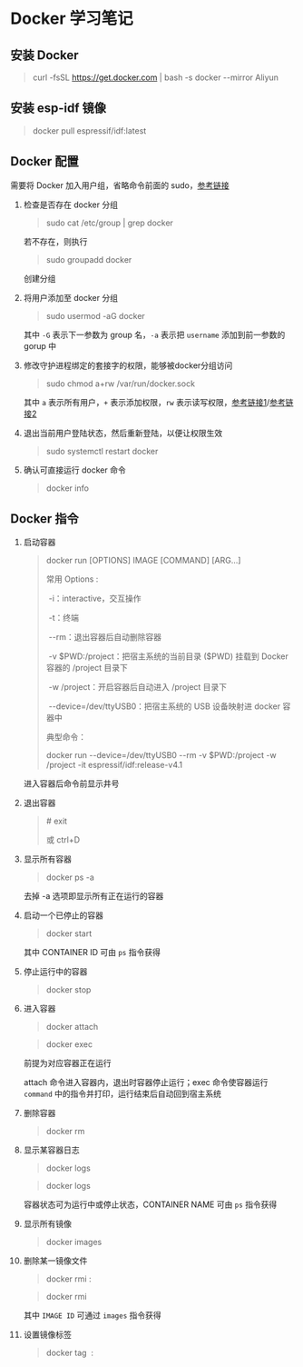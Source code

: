 # Docker 学习笔记

## 安装 Docker

> curl -fsSL https://get.docker.com | bash -s docker --mirror Aliyun

## 安装 esp-idf 镜像

> docker pull espressif/idf:latest

## Docker 配置

需要将 Docker 加入用户组，省略命令前面的 sudo，[参考链接](https://murphypei.github.io/blog/2018/12/docker-add-group)

1. 检查是否存在 docker 分组

   > sudo cat /etc/group | grep docker

   若不存在，则执行

   > sudo groupadd docker 

   创建分组

2. 将用户添加至 docker 分组

   > sudo usermod -aG docker <usrname>

   其中 `-G` 表示下一参数为 group 名，`-a` 表示把 `username` 添加到前一参数的 gorup 中

3. 修改守护进程绑定的套接字的权限，能够被docker分组访问

   > sudo chmod a+rw /var/run/docker.sock

   其中 `a` 表示所有用户，`+` 表示添加权限，`rw` 表示读写权限，[参考链接1](http://www.gnu.org/software/coreutils/manual/html_node/Setting-Permissions.html#Setting-Permissions)/[参考链接2](https://www.runoob.com/linux/linux-comm-chmod.html)

4. 退出当前用户登陆状态，然后重新登陆，以便让权限生效

   > sudo systemctl restart docker

5. 确认可直接运行 docker 命令

   > docker info

## Docker 指令

1. 启动容器

   > docker run [OPTIONS] IMAGE [COMMAND] [ARG...]
   >
   > 常用 Options : 
   >
   > ​	-i：interactive，交互操作
   >
   > ​	-t：终端
   >
   > ​	--rm：退出容器后自动删除容器
   >
   > ​	-v \$PWD:/project：把宿主系统的当前目录 (\$PWD) 挂载到 Docker 容器的 /project 目录下
   >
   > ​	-w /project：开启容器后自动进入 /project 目录下
   >
   > ​	--device=/dev/ttyUSB0：把宿主系统的 USB 设备映射进 docker 容器中
   >
   > 典型命令：
   >
   > docker run --device=/dev/ttyUSB0 --rm -v $PWD:/project -w /project -it espressif/idf:release-v4.1

   进入容器后命令前显示井号

2. 退出容器

   > \# exit
   >
   > 或 ctrl+D

3. 显示所有容器

   > docker ps -a

   去掉 -a 选项即显示所有正在运行的容器

4. 启动一个已停止的容器

   > docker start <CONTAINER ID>

   其中 CONTAINER ID 可由 `ps` 指令获得

5. 停止运行中的容器

   > docker stop <CONTAINER ID>

6. 进入容器

   > docker attach <CONTAINER ID>

   > docker exec <CONTAINER ID> <command>

   前提为对应容器正在运行

   attach 命令进入容器内，退出时容器停止运行；exec 命令使容器运行 `command` 中的指令并打印，运行结束后自动回到宿主系统

7. 删除容器

   > docker rm <CONTAINER ID>

8. 显示某容器日志

   > docker logs <CONTAINER ID>

   > docker logs <CONTAINER NAME>

   容器状态可为运行中或停止状态，CONTAINER NAME 可由 `ps` 指令获得

9. 显示所有镜像

   > docker images

10. 删除某一镜像文件

    > docker rmi <REPOSITORY>:<TAG>

    > docker rmi <IMAGE ID>

    其中 `IMAGE ID` 可通过 `images` 指令获得 

11. 设置镜像标签

    > docker tag <IMAGE ID> <REPOSITORY>:<new tag> 